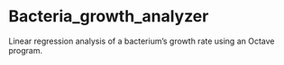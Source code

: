 # Bacteria_growth_analyzer

Linear regression analysis of a bacterium’s growth rate using an Octave program.
